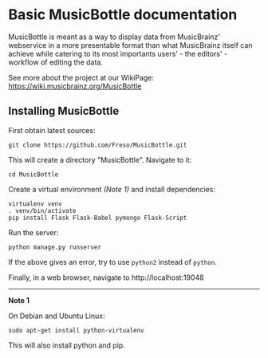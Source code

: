 Basic MusicBottle documentation
===============================

MusicBottle is meant as a way to display data from MusicBrainz' webservice in a
more presentable format than what MusicBrainz itself can achieve while catering
to its most importants users' - the editors' - workflow of editing the data.

See more about the project at our WikiPage:
https://wiki.musicbrainz.org/MusicBottle

Installing MusicBottle
----------------------

First obtain latest sources:

    git clone https://github.com/Freso/MusicBottle.git

This will create a directory "MusicBottle". Navigate to it:

    cd MusicBottle

Create a virtual environment *(Note 1)* and install dependencies:

    virtualenv venv
    . venv/bin/activate
    pip install Flask Flask-Babel pymongo Flask-Script

Run the server:

    python manage.py runserver

If the above gives an error, try to use `python2` instead of `python`.

Finally, in a web browser, navigate to http://localhost:19048

---

**Note 1**

On Debian and Ubuntu Linux:

    sudo apt-get install python-virtualenv

This will also install python and pip.
